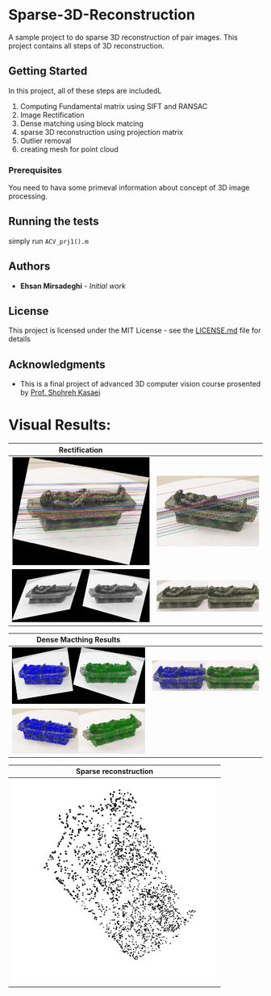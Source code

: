 
# Sparse-3D-Reconstruction

A sample project to do sparse 3D reconstruction of pair images. 
This project contains all steps of 3D reconstruction.

## Getting Started

In this project, all of these steps are includedL<br/>
1. Computing Fundamental matrix using SIFT and RANSAC<br/>
2. Image Rectification<br/>
3. Dense matching using block matcing<br/>
4. sparse 3D reconstruction using projection matrix<br/>
5. Outlier removal<br/>
6. creating mesh for point cloud<br/>

### Prerequisites

You need to hava some primeval information about concept of 3D image processing.


## Running the tests

simply run ```ACV_prj1().m```

## Authors

* **Ehsan Mirsadeghi** - *Initial work*

## License

This project is licensed under the MIT License - see the [LICENSE.md](LICENSE.md) file for details

## Acknowledgments

* This is a final project of advanced 3D computer vision course prosented by [Prof. Shohreh Kasaei](http://sharif.edu/~kasaei/)


# Visual Results:

|  Rectification  | |
| --------------- | -------------- |
|  ![](Rec2.jpg)  |  ![](I2.jpg)   |
|  ![](Rec.jpg)   |![](RoIRec.jpg) |

|      Dense Macthing Results      | |
| --------------- | -------------- |
| ![](Dense1.jpg) |![](Dense2.jpg) |
|  ![](Dense3.jpg)| |

|Sparse reconstruction |
| -------------------- |
|![](sparse_result.jpg)|
